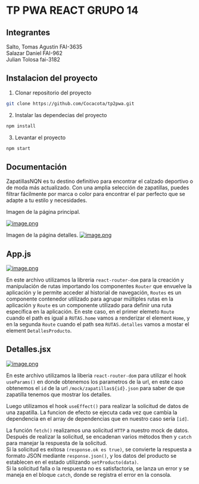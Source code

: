 # TP PWA REACT GRUPO 14

## Integrantes

Salto, Tomas Agustin FAI-3635\
Salazar Daniel FAI-962\
Julian Tolosa fai-3182

## Instalacion del proyecto

1. Clonar repositorio del proyecto

```bash
git clone https://github.com/Cocacota/tp2pwa.git
```

2. Instalar las dependecias del proyecto

```bash
npm install
```

3. Levantar el proyecto

```bash
npm start
```

## Documentación

ZapatillasNQN es tu destino definitivo para encontrar el calzado deportivo o de moda más actualizado. Con una amplia selección de zapatillas, puedes filtrar fácilmente por marca o color para encontrar el par perfecto que se adapte a tu estilo y necesidades.

Imagen de la página principal.

[![image.png](https://i.postimg.cc/7L8wRvCm/image.png)](https://postimg.cc/0zfT6B0w)

Imagen de la página detalles.
[![image.png](https://i.postimg.cc/sgSR7nnS/image.png)](https://postimg.cc/gxY5PKbk)

## App.js

[![image.png](https://i.postimg.cc/ZYBZJKrV/image.png)](https://postimg.cc/qgTWLrD3)

En este archivo utilizamos la libreria `react-router-dom` para la creación y manipulación de rutas importando los componentes `Router` que envuelve la aplicación y le permite acceder al historial de navegación, `Routes` es un componente contenedor utilizado para agrupar múltiples rutas en la aplicación y `Route` es un componente utilizado para definir una ruta específica en la aplicación. En este caso, en el primer elemeto `Route` cuando el path es igual a `RUTAS.home` vamos a renderizar el element `Home`, y en la segunda `Route` cuando el path sea `RUTAS.detalles` vamos a mostar el element `DetallesProducto`.

## Detalles.jsx

[![image.png](https://i.postimg.cc/W3DRpXJh/image.png)](https://postimg.cc/BLG7M5p0)

En este archivo utilizamos la liberia `react-router-dom` para utilizar el hook `useParams()` en donde obtenemos los parametros de la url, en este caso obtenemos el `id` de la url `/mock/zapatillas${id}.json` para saber de que zapatilla tenemos que mostrar los detalles.

Luego utilizamos el hook `useEffect()` para realizar la solicitud de datos de una zapatilla. La funcion de efecto se ejecuta cada vez que cambia la dependencia en el array de dependencias que en nuestro caso sería `[id]`.

La función `fetch()` realizamos una solicitud `HTTP` a nuestro mock de datos. Después de realizar la solicitud, se encadenan varios métodos then y `catch` para manejar la respuesta de la solicitud.\
Si la solicitud es exitosa `(response.ok es true)`, se convierte la respuesta a formato JSON mediante `response.json()`, y los datos del producto se establecen en el estado utilizando `setProducto(data)`.\
Si la solicitud falla o la respuesta no es satisfactoria, se lanza un error y se maneja en el bloque `catch`, donde se registra el error en la consola.
